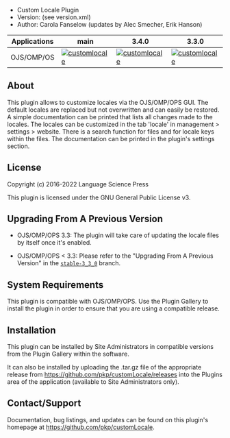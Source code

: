 - Custom Locale Plugin
- Version: (see version.xml)
- Author: Carola Fanselow (updates by Alec Smecher, Erik Hanson)

 Applications | main  | 3.4.0       | 3.3.0  |
| ---- | ---- | ---- |----- |
| OJS/OMP/OS      | [![customlocale](https://github.com/pkp/customlocale/actions/workflows/main.yml/badge.svg)](https://github.com/pkp/customlocale/actions/workflows/main.yml)                   | [![customlocale](https://github.com/pkp/customlocale/actions/workflows/stable-3_4_0.yml/badge.svg)](https://github.com/pkp/customlocale/actions/workflows/stable-3_4_0.yml)                   | [![customlocale](https://github.com/pkp/customlocale/actions/workflows/stable-3_3_0.yml/badge.svg)](https://github.com/pkp/customlocale/actions/workflows/stable-3_3_0.yml)             |

## About

This plugin allows to customize locales via the OJS/OMP/OPS GUI. The default locales
are replaced but not overwritten and can easily be restored. A simple
documentation can be printed that lists all changes made to the locales. The
locales can be customized in the tab 'locale' in management > settings >
website. There is a search function for files and for locale keys within the
files. The documentation can be printed in the plugin's settings section.

## License

Copyright (c) 2016-2022 Language Science Press

This plugin is licensed under the GNU General Public License v3.

## Upgrading From A Previous Version

- OJS/OMP/OPS 3.3: The plugin will take care of updating the locale files by itself once it's enabled.

- OJS/OMP/OPS < 3.3: Please refer to the "Upgrading From A Previous Version" in the [`stable-3_3_0`](https://github.com/pkp/customLocale/tree/stable-3_3_0) branch.

## System Requirements

This plugin is compatible with OJS/OMP/OPS. Use the Plugin Gallery to install the plugin in order to ensure that you are using a compatible release.

## Installation

This plugin can be installed by Site Administrators in compatible versions from
the Plugin Gallery within the software.

It can also be installed by uploading the .tar.gz file of the appropriate
release from https://github.com/pkp/customLocale/releases into the
Plugins area of the application (available to Site Administrators only).

## Contact/Support

Documentation, bug listings, and updates can be found on this plugin's homepage
at https://github.com/pkp/customLocale.
